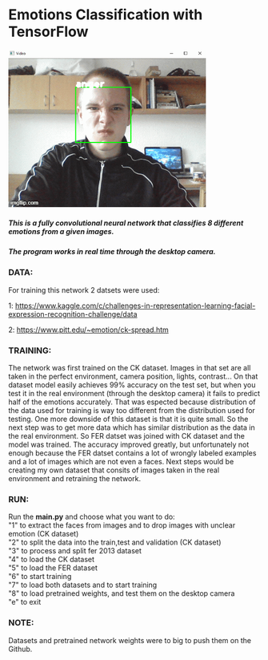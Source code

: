 # Emotions Classification with TensorFlow
![emotions](https://github.com/Data-Science-kosta/Emotions-classification-with-TensorFlow/blob/master/garbage/emocije.gif)
##### This is a fully convolutional neural network that classifies 8 different emotions from a given images.
##### The program works in real time through the desktop camera.
### DATA:
For training this network 2 datsets were used:

1: https://www.kaggle.com/c/challenges-in-representation-learning-facial-expression-recognition-challenge/data

2: https://www.pitt.edu/~emotion/ck-spread.htm
### TRAINING:
The network was first trained on the CK dataset. Images in that set are all taken in the perfect environment, camera position, lights, contrast... On that dataset model easily achieves 99% accuracy on the test set, but when you test it in the real environment (through the desktop camera) it fails to predict half of the emotions accurately. That was espected because distribution of the data used for training is way too different from the distribution used for testing. One more downside of this dataset is that it is quite small. So the next step was to get more data which has similar distribution as the data in the real environment. So FER datset was joined with CK dataset and the model was trained. The accuracy improved greatly, but unfortunately not enough because the FER datset contains a lot of wrongly labeled examples and a lot of images which are not even a faces. 
Next steps would be creating my own dataset that consits of images taken in the real environment and retraining the network.
### RUN:
Run the **main.py** and choose what you want to do:<br />
"1" to extract the faces from images and to drop images with unclear emotion (CK dataset)<br />
"2" to split the data into the train,test and validation (CK dataset)<br />
"3" to process and split fer 2013 dataset<br />
"4" to load the CK dataset<br />
"5" to load the FER dataset<br />
"6" to start training<br />
"7" to load both datasets and to start training<br />
"8" to load pretrained weights, and test them on the desktop camera<br />
"e" to exit<br />
### NOTE:
Datasets and pretrained network weights were to big to push them on the Github.
